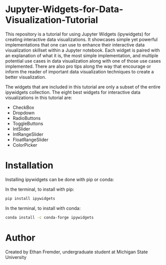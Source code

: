 # Jupyter-Widgets-for-Data-Visualization-Tutorial

This repository is a tutorial for using Jupyter Widgets (ipywidgets) for creating interactive data visualizations. It showcases simple yet powerful implementations that one can use to enhance their interactive data visualization skillset within a Jupyter notebook. Each widget is paired with an explanation of what it is, the most simple implementation, and multiple potential use cases in data visualization along with one of those use cases implemented. There are also pro tips along the way that encourage or inform the reader of important data visualization techniques to create a better visualization. 

The widgets that are included in this tutorial are only a subset of the entire ipywidgets collection. The eight best widgets for interactive data visualizations in this tutorial are:

- CheckBox
- Dropdown
- RadioButtons
- ToggleButtons
- IntSlider
- IntRangeSlider
- FloatRangeSlider
- ColorPicker


# Installation

Installing ipywidgets can be done with pip or conda:

In the terminal, to install with pip:
```bash
pip install ipywidgets
```

In the terminal, to install with conda:
```bash
conda install -c conda-forge ipywidgets
```


# Author
Created by Ethan Fremder, undergraduate student at Michigan State University
